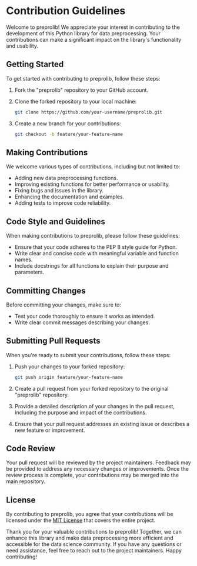 # Contribution Guidelines

Welcome to preprolib! We appreciate your interest in contributing to the development of this Python library for data preprocessing. Your contributions can make a significant impact on the library's functionality and usability.

## Getting Started

To get started with contributing to preprolib, follow these steps:

1. Fork the "preprolib" repository to your GitHub account.

2. Clone the forked repository to your local machine:

   ```bash
   git clone https://github.com/your-username/preprolib.git
   ```

3. Create a new branch for your contributions:

   ```bash
   git checkout -b feature/your-feature-name
   ```

## Making Contributions

We welcome various types of contributions, including but not limited to:

- Adding new data preprocessing functions.
- Improving existing functions for better performance or usability.
- Fixing bugs and issues in the library.
- Enhancing the documentation and examples.
- Adding tests to improve code reliability.

## Code Style and Guidelines

When making contributions to preprolib, please follow these guidelines:

- Ensure that your code adheres to the PEP 8 style guide for Python.
- Write clear and concise code with meaningful variable and function names.
- Include docstrings for all functions to explain their purpose and parameters.

## Committing Changes

Before committing your changes, make sure to:

- Test your code thoroughly to ensure it works as intended.
- Write clear commit messages describing your changes.

## Submitting Pull Requests

When you're ready to submit your contributions, follow these steps:

1. Push your changes to your forked repository:

   ```bash
   git push origin feature/your-feature-name
   ```

2. Create a pull request from your forked repository to the original "preprolib" repository.

3. Provide a detailed description of your changes in the pull request, including the purpose and impact of the contributions.

4. Ensure that your pull request addresses an existing issue or describes a new feature or improvement.

## Code Review

Your pull request will be reviewed by the project maintainers. Feedback may be provided to address any necessary changes or improvements. Once the review process is complete, your contributions may be merged into the main repository.

## License

By contributing to preprolib, you agree that your contributions will be licensed under the [MIT License](LICENSE) that covers the entire project.

Thank you for your valuable contributions to preprolib! Together, we can enhance this library and make data preprocessing more efficient and accessible for the data science community. If you have any questions or need assistance, feel free to reach out to the project maintainers. Happy contributing!